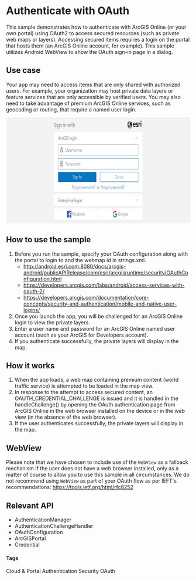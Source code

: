 # Authenticate with OAuth
This sample demonstrates how to authenticate with ArcGIS Online (or your own portal) using OAuth2 to access secured resources (such as private web maps or layers). Accessing secured items requires a login on the portal that hosts them (an ArcGIS Online account, for example). This sample utilizes Android WebView to show the 
OAuth sign-in page in a dialog.

## Use case
Your app may need to access items that are only shared with authorized users. For example, your organization may host private data layers or feature services that are only accessible by verified users. You may also need to take advantage of premium ArcGIS Online services, such as geocoding or routing, that require a named user login.

![Authenticate with OAuth](authenticate-with-oauth.png)

## How to use the sample
1. Before you run the sample, specify your OAuth configuration along with the portal to login to and the webmap id in strings.xml.
   - http://android.esri.com:8080/docs/arcgis-android/publicAPIRelease/com/esri/arcgisruntime/security/OAuthConfiguration.html
   - https://developers.arcgis.com/labs/android/access-services-with-oauth-2/
   - https://developers.arcgis.com/documentation/core-concepts/security-and-authentication/mobile-and-native-user-logins/
1. Once you launch the app, you will be challenged for an ArcGIS Online login to view the private layers.
1. Enter a user name and password for an ArcGIS Online named user account (such as your ArcGIS for Developers account).
1. If you authenticate successfully, the private layers will display in the map.

## How it works
1. When the app loads, a web map containing premium content (world traffic service) is attempted to be loaded in the map view.
1. In response to the attempt to access secured content, an OAUTH_CREDENTIAL_CHALLENGE is issued and it is handled in the handleChallenge() by opening the OAuth authentication page from ArcGIS Online in the web browser installed on the device or in the web view (in the absence of the web browser).
1. If the user authenticates successfully, the private layers will display in the map.

## WebView
Please note that we have chosen to include use of the `WebView` as a fallback mechanism if the user does not have a web browser installed, only as a matter of course to allow you to use this sample in all circumstances.
We do not recommend using `WebView` as part of your OAuth flow as per IEFT's recommendations: https://tools.ietf.org/html/rfc8252

## Relevant API
 * AuthenticationManager
 * AuthenticationChallengeHandler
 * OAuthConfiguration
 * ArcGISPortal
 * Credential

#### Tags
Cloud & Portal
Authentication
Security
OAuth